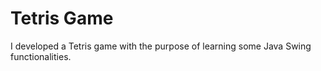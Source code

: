 # Tetris Game
I developed a Tetris game with the purpose of learning some Java Swing functionalities.
